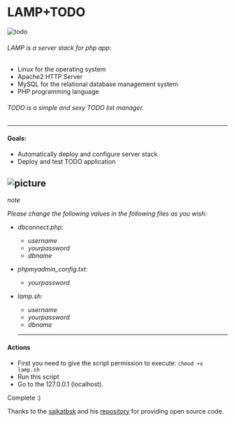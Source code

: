 # **LAMP+TODO**
![todo](http://sosh6.citycheb.ru/images/risunki_kartinki/markeri/4.jpg)


###### LAMP is a server stack for php app:
- Linux for the operating system
- Apache2 HTTP Server
- MySQL for the relational database management system
- PHP programming language

###### TODO is a simple and sexy TODO list manager.

--------------------------------------------------

#### Goals:
- Automatically deploy and configure server stack
- Deploy and test TODO application

![picture](https://i.imgur.com/kFDBeZ0.jpeg)
--------------------------------------------------
_note_

_Please change the following values in the following files as you wish:_

- _dbconnect.php:_
  - _username_
  - _yourpassword_
  - _dbname_
- _phpmyadmin_config.txt:_
  - _yourpassword_

- _lamp.sh:_
  - _username_
  - _yourpassword_
  - _dbname_
  ------------------------------------------------

#### Actions

- First you need to give the script permission to execute:
```chmod +x lamp.sh```
- Run this script
- Go to the 127.0.0.1 (localhost).

Complete :)

Thanks to the [saikatbsk](https://github.com/saikatbsk) and his [repository](https://github.com/saikatbsk/TODO) for providing open source code.
